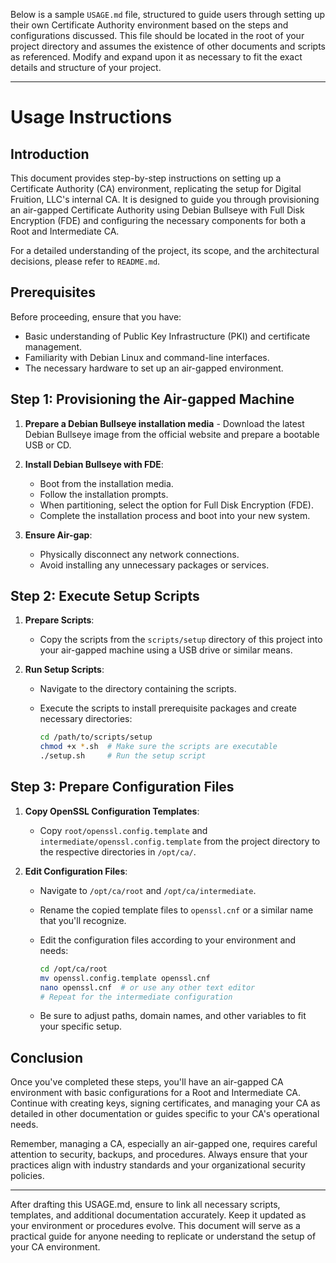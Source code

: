Below is a sample `USAGE.md` file, structured to guide users through setting up their own Certificate Authority environment based on the steps and configurations discussed. This file should be located in the root of your project directory and assumes the existence of other documents and scripts as referenced. Modify and expand upon it as necessary to fit the exact details and structure of your project.

---

# Usage Instructions

## Introduction

This document provides step-by-step instructions on setting up a Certificate Authority (CA) environment, replicating the setup for Digital Fruition, LLC's internal CA. It is designed to guide you through provisioning an air-gapped Certificate Authority using Debian Bullseye with Full Disk Encryption (FDE) and configuring the necessary components for both a Root and Intermediate CA.

For a detailed understanding of the project, its scope, and the architectural decisions, please refer to `README.md`.

## Prerequisites

Before proceeding, ensure that you have:

- Basic understanding of Public Key Infrastructure (PKI) and certificate management.
- Familiarity with Debian Linux and command-line interfaces.
- The necessary hardware to set up an air-gapped environment.

## Step 1: Provisioning the Air-gapped Machine

1. **Prepare a Debian Bullseye installation media** - Download the latest Debian Bullseye image from the official website and prepare a bootable USB or CD.

2. **Install Debian Bullseye with FDE**:
   - Boot from the installation media.
   - Follow the installation prompts.
   - When partitioning, select the option for Full Disk Encryption (FDE).
   - Complete the installation process and boot into your new system.

3. **Ensure Air-gap**:
   - Physically disconnect any network connections.
   - Avoid installing any unnecessary packages or services.

## Step 2: Execute Setup Scripts

1. **Prepare Scripts**:
   - Copy the scripts from the `scripts/setup` directory of this project into your air-gapped machine using a USB drive or similar means.

2. **Run Setup Scripts**:
   - Navigate to the directory containing the scripts.
   - Execute the scripts to install prerequisite packages and create necessary directories:

     ```bash
     cd /path/to/scripts/setup
     chmod +x *.sh  # Make sure the scripts are executable
     ./setup.sh     # Run the setup script
     ```

## Step 3: Prepare Configuration Files

1. **Copy OpenSSL Configuration Templates**:
   - Copy `root/openssl.config.template` and `intermediate/openssl.config.template` from the project directory to the respective directories in `/opt/ca/`.

2. **Edit Configuration Files**:
   - Navigate to `/opt/ca/root` and `/opt/ca/intermediate`.
   - Rename the copied template files to `openssl.cnf` or a similar name that you'll recognize.
   - Edit the configuration files according to your environment and needs:

     ```bash
     cd /opt/ca/root
     mv openssl.config.template openssl.cnf
     nano openssl.cnf  # or use any other text editor
     # Repeat for the intermediate configuration
     ```

   - Be sure to adjust paths, domain names, and other variables to fit your specific setup.

## Conclusion

Once you've completed these steps, you'll have an air-gapped CA environment with basic configurations for a Root and Intermediate CA. Continue with creating keys, signing certificates, and managing your CA as detailed in other documentation or guides specific to your CA's operational needs.

Remember, managing a CA, especially an air-gapped one, requires careful attention to security, backups, and procedures. Always ensure that your practices align with industry standards and your organizational security policies.

---

After drafting this USAGE.md, ensure to link all necessary scripts, templates, and additional documentation accurately. Keep it updated as your environment or procedures evolve. This document will serve as a practical guide for anyone needing to replicate or understand the setup of your CA environment.